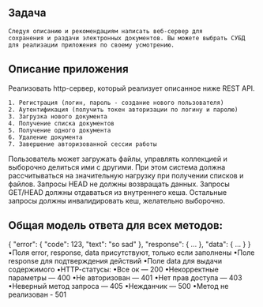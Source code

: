 ## Задача
    Следуя описанию и рекомендациям написать веб-сервер для
    сохранения и раздачи электронных документов. Вы можете выбрать СУБД
    для реализации приложения по своему усмотрению.

## Описание приложения
Реализовать http-сервер, который реализует описанное ниже REST API.

    1. Регистрация (логин, пароль - создание нового пользователя)
    2. Аутентификация (получить токен авторизации по логину и паролю)
    3. Загрузка нового документа
    4. Получение списка документов
    5. Получение одного документа
    6. Удаление документа
    7. Завершение авторизованной сессии работы
Пользователь может загружать файлы, управлять коллекцией и
выборочно делиться ими с другими. При этом система должна
рассчитываться на значительную нагрузку при получении списков и файлов.
Запросы HEAD не должны возвращать данных. Запросы GET/HEAD должны
отдаваться из внутреннего кеша. Остальные запросы должны инвалидировать
кеш, желательно выборочно.

## Общая модель ответа для всех методов:
{
    "error": {
    "code": 123,
        "text": "so sad"
        },
    "response": {
    ...
    },
    "data": {
    ...
    }
}
    •Поля error, response, data присутствуют, только если заполнены
    •Поле response для подтверждения действий
    •Поле data для выдачи содержимого
    •HTTP-cтатусы:
    •Все ок — 200
    •Некорректные параметры — 400
    •Не авторизован — 401
    •Нет прав доступа — 403
    •Неверный метод запроса — 405
    •Нежданчик — 500
    •Метод не реализован - 501